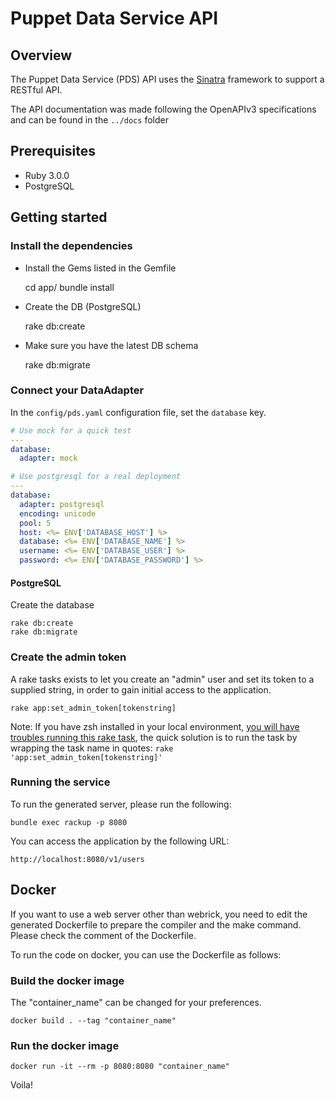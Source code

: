 # Puppet Data Service API

## Overview

The Puppet Data Service (PDS) API uses the [Sinatra](http://www.sinatrarb.com/) framework to support a RESTful API.

The API documentation was made following the OpenAPIv3 specifications and can be found in the `../docs` folder

## Prerequisites

* Ruby 3.0.0
* PostgreSQL

## Getting started

### Install the dependencies

* Install the Gems listed in the Gemfile

    cd app/
    bundle install

* Create the DB (PostgreSQL)

    rake db:create

* Make sure you have the latest DB schema

    rake db:migrate

### Connect your DataAdapter

In the `config/pds.yaml` configuration file, set the `database` key.

```yaml
# Use mock for a quick test
---
database:
  adapter: mock
```

```yaml
# Use postgresql for a real deployment
---
database:
  adapter: postgresql
  encoding: unicode
  pool: 5
  host: <%= ENV['DATABASE_HOST'] %>
  database: <%= ENV['DATABASE_NAME'] %>
  username: <%= ENV['DATABASE_USER'] %>
  password: <%= ENV['DATABASE_PASSWORD'] %>
```

#### PostgreSQL

Create the database

```
rake db:create
rake db:migrate
```

### Create the admin token

A rake tasks exists to let you create an "admin" user and set its token to a supplied string, in order to gain initial access to the application.

```
rake app:set_admin_token[tokenstring]
```

Note: If you have zsh installed in your local environment, [you will have troubles running this rake task](https://thoughtbot.com/blog/how-to-use-arguments-in-a-rake-task), the quick solution is to run the task by wrapping the task name in quotes: `rake 'app:set_admin_token[tokenstring]'`

### Running the service

To run the generated server, please run the following:

```
bundle exec rackup -p 8080
```

You can access the application by the following URL:

```
http://localhost:8080/v1/users
```

## Docker
If you want to use a web server other than webrick, you need to edit the generated Dockerfile to prepare the compiler and the make command. Please check the comment of the Dockerfile.

To run the code on docker, you can use the Dockerfile as follows:

### Build the docker image
The "container_name" can be changed for your preferences.

```
docker build . --tag "container_name"
```

### Run the docker image

```
docker run -it --rm -p 8080:8080 "container_name"
```

Voila!
